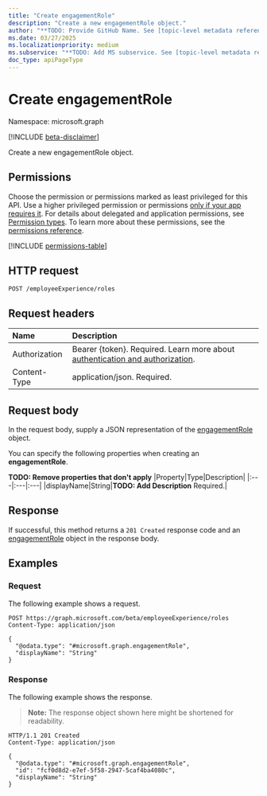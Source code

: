 ```yaml
---
title: "Create engagementRole"
description: "Create a new engagementRole object."
author: "**TODO: Provide GitHub Name. See [topic-level metadata reference](https://eng.ms/docs/products/microsoft-graph-service/microsoft-graph/document-apis/metadata)**"
ms.date: 03/27/2025
ms.localizationpriority: medium
ms.subservice: "**TODO: Add MS subservice. See [topic-level metadata reference](https://eng.ms/docs/products/microsoft-graph-service/microsoft-graph/document-apis/metadata)**"
doc_type: apiPageType
---
```


# Create engagementRole

Namespace: microsoft.graph

[!INCLUDE [beta-disclaimer](../../includes/beta-disclaimer.md)]

Create a new engagementRole object.

## Permissions

Choose the permission or permissions marked as least privileged for this API. Use a higher privileged permission or permissions [only if your app requires it](/graph/permissions-overview#best-practices-for-using-microsoft-graph-permissions). For details about delegated and application permissions, see [Permission types](/graph/permissions-overview#permission-types). To learn more about these permissions, see the [permissions reference](/graph/permissions-reference).

<!-- {
  "blockType": "permissions",
  "name": "employeeexperience-post-roles-permissions"
}
-->
[!INCLUDE [permissions-table](../includes/permissions/employeeexperience-post-roles-permissions.md)]

## HTTP request

<!-- {
  "blockType": "ignored"
}
-->
``` http
POST /employeeExperience/roles
```

## Request headers

|Name|Description|
|:---|:---|
|Authorization|Bearer {token}. Required. Learn more about [authentication and authorization](/graph/auth/auth-concepts).|
|Content-Type|application/json. Required.|

## Request body

In the request body, supply a JSON representation of the [engagementRole](../resources/engagementrole.md) object.

You can specify the following properties when creating an **engagementRole**.

**TODO: Remove properties that don't apply**
|Property|Type|Description|
|:---|:---|:---|
|displayName|String|**TODO: Add Description** Required.|



## Response

If successful, this method returns a `201 Created` response code and an [engagementRole](../resources/engagementrole.md) object in the response body.

## Examples

### Request

The following example shows a request.
<!-- {
  "blockType": "request",
  "name": "create_engagementrole_from_"
}
-->
``` http
POST https://graph.microsoft.com/beta/employeeExperience/roles
Content-Type: application/json

{
  "@odata.type": "#microsoft.graph.engagementRole",
  "displayName": "String"
}
```


### Response

The following example shows the response.
>**Note:** The response object shown here might be shortened for readability.
<!-- {
  "blockType": "response",
  "truncated": true,
  "@odata.type": "microsoft.graph.engagementRole"
}
-->
``` http
HTTP/1.1 201 Created
Content-Type: application/json

{
  "@odata.type": "#microsoft.graph.engagementRole",
  "id": "fcf0d8d2-e7ef-5f58-2947-5caf4ba4080c",
  "displayName": "String"
}
```

